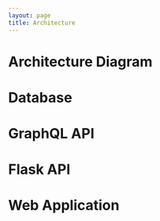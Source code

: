 ```yaml
---
layout: page
title: Architecture
---
```


# Architecture Diagram

# Database

# GraphQL API

# Flask API

# Web Application
